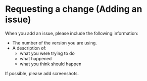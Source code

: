 # Requesting a change (Adding an issue)

When you add an issue, please include the following information:
- The number of the version you are using.
- A description of:
  - what you were trying to do
  - what happened
  - what you think should happen 
  

If possible, please add screenshots.
